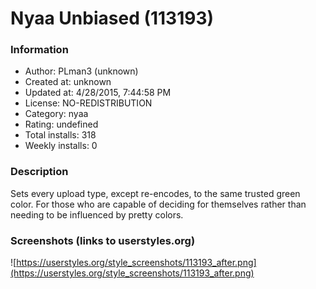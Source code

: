 # Nyaa Unbiased (113193)

### Information
- Author: PLman3 (unknown)
- Created at: unknown
- Updated at: 4/28/2015, 7:44:58 PM
- License: NO-REDISTRIBUTION
- Category: nyaa
- Rating: undefined
- Total installs: 318
- Weekly installs: 0


### Description
Sets every upload type, except re-encodes, to the same trusted green color. 
For those who are capable of deciding for themselves rather than needing to be influenced by pretty colors.


### Screenshots (links to userstyles.org)
![https://userstyles.org/style_screenshots/113193_after.png](https://userstyles.org/style_screenshots/113193_after.png)


